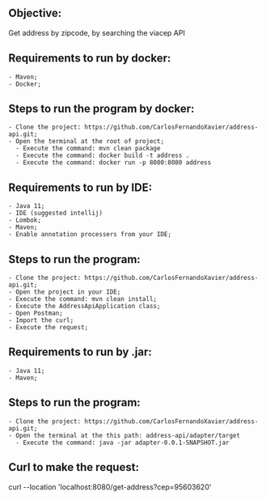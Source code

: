## Objective: ##

Get address by zipcode, by searching the viacep API

## Requirements to run by docker:

    - Maven;
    - Docker;
    
## Steps to run the program by docker:

    - Clone the project: https://github.com/CarlosFernandoXavier/address-api.git;
    - Open the terminal at the root of project;
      - Execute the command: mvn clean package
      - Execute the command: docker build -t address . 
      - Execute the command: docker run -p 8080:8080 address
   


## Requirements to run by IDE:

    - Java 11;
    - IDE (suggested intellij)
    - Lombok;
    - Maven;
    - Enable annotation processers from your IDE;
    
      
## Steps to run the program:

    - Clone the project: https://github.com/CarlosFernandoXavier/address-api.git;
    - Open the project in your IDE;
    - Execute the command: mvn clean install;
    - Execute the AddressApiApplication class;
    - Open Postman;
    - Import the curl;
    - Execute the request;
    

## Requirements to run by .jar:

    - Java 11;
    - Maven;

      
## Steps to run the program:

    - Clone the project: https://github.com/CarlosFernandoXavier/address-api.git;
    - Open the terminal at the this path: address-api/adapter/target
      - Execute the command: java -jar adapter-0.0.1-SNAPSHOT.jar

    
   
## Curl to make the request:
curl --location 'localhost:8080/get-address?cep=95603620'
    
